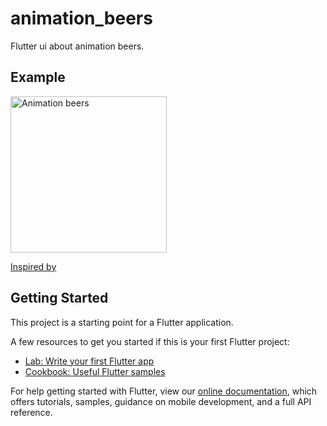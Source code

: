 # animation_beers

Flutter ui about animation beers.

## Example

<img src="https://github.com/Maikzen/flutter_challenges/blob/main/lib/animation_beers/beers-animation.gif" width="250" title="Animation beers"/><br><p><a href="https://www.pinterest.es/pin/308426274491082773/" target="_blank">Inspired by</a></p>

## Getting Started

This project is a starting point for a Flutter application.

A few resources to get you started if this is your first Flutter project:

- [Lab: Write your first Flutter app](https://flutter.dev/docs/get-started/codelab)
- [Cookbook: Useful Flutter samples](https://flutter.dev/docs/cookbook)

For help getting started with Flutter, view our
[online documentation](https://flutter.dev/docs), which offers tutorials,
samples, guidance on mobile development, and a full API reference.
